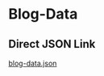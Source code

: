 # Blog-Data

## Direct JSON Link
[blog-data.json](https://graysen-w1.github.io/blog-data/blog-entries.json)
